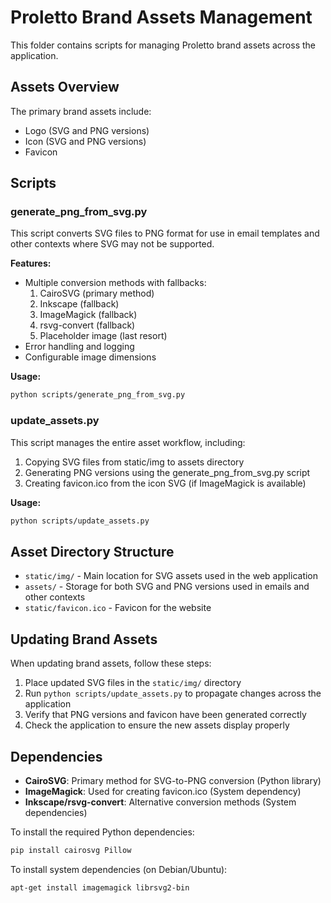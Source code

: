 # Proletto Brand Assets Management

This folder contains scripts for managing Proletto brand assets across the application.

## Assets Overview

The primary brand assets include:

- Logo (SVG and PNG versions)
- Icon (SVG and PNG versions)
- Favicon

## Scripts

### generate_png_from_svg.py

This script converts SVG files to PNG format for use in email templates and other contexts where SVG may not be supported.

**Features:**
- Multiple conversion methods with fallbacks:
  1. CairoSVG (primary method)
  2. Inkscape (fallback)
  3. ImageMagick (fallback)
  4. rsvg-convert (fallback)
  5. Placeholder image (last resort)
- Error handling and logging
- Configurable image dimensions

**Usage:**
```bash
python scripts/generate_png_from_svg.py
```

### update_assets.py

This script manages the entire asset workflow, including:

1. Copying SVG files from static/img to assets directory
2. Generating PNG versions using the generate_png_from_svg.py script
3. Creating favicon.ico from the icon SVG (if ImageMagick is available)

**Usage:**
```bash
python scripts/update_assets.py
```

## Asset Directory Structure

- `static/img/` - Main location for SVG assets used in the web application
- `assets/` - Storage for both SVG and PNG versions used in emails and other contexts
- `static/favicon.ico` - Favicon for the website

## Updating Brand Assets

When updating brand assets, follow these steps:

1. Place updated SVG files in the `static/img/` directory
2. Run `python scripts/update_assets.py` to propagate changes across the application
3. Verify that PNG versions and favicon have been generated correctly
4. Check the application to ensure the new assets display properly

## Dependencies

- **CairoSVG**: Primary method for SVG-to-PNG conversion (Python library)
- **ImageMagick**: Used for creating favicon.ico (System dependency)
- **Inkscape/rsvg-convert**: Alternative conversion methods (System dependencies)

To install the required Python dependencies:
```bash
pip install cairosvg Pillow
```

To install system dependencies (on Debian/Ubuntu):
```bash
apt-get install imagemagick librsvg2-bin
```